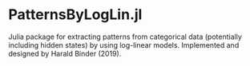# PatternsByLogLin.jl

Julia package for extracting patterns from categorical data (potentially including hidden states) by using log-linear models. 
Implemented and designed by Harald Binder (2019).
